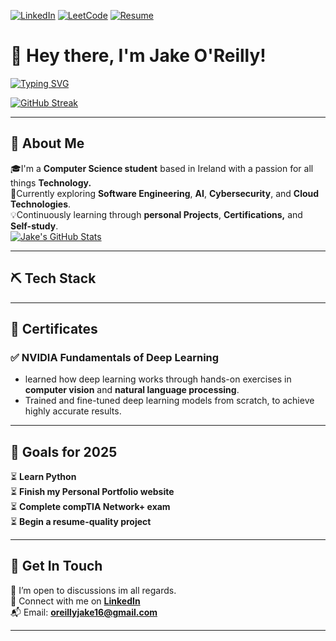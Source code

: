 [![LinkedIn](https://img.shields.io/badge/LinkedIn-%230077B5.svg?&style=flat-square&logo=linkedin&logoColor=white)](https://www.linkedin.com/in/jake-o-reilly/)
[![LeetCode](https://img.shields.io/badge/LeetCode-FFA116?style=flat-square&logo=LeetCode&logoColor=black)](https://leetcode.com/u/Jeiri/)
[![Resume](https://img.shields.io/badge/Resume-E63946?style=flat-square&logo=adobeacrobatreader&logoColor=white)](https://drive.google.com/file/d/1ecVymjMvAs4H9JK2sRCXKlQueaC7TRkQ/view?usp=sharing)

# 👋 Hey there, I'm Jake O'Reilly!
[![Typing SVG](https://readme-typing-svg.herokuapp.com?font=&duration=2500&pause=1000&color=1E9A00&width=435&lines=Computer+Scientist;Tech+Enthusiast;Software+Engineer)](https://git.io/typing-svg)

[![GitHub Streak](https://github-readme-streak-stats.herokuapp.com?user=jakeoreillyy&theme=black-ice&date_format=j%20M%5B%20Y%5D&mode=weekly)](https://git.io/streak-stats)

---

## 🧠 About Me

🎓I'm a **Computer Science student** based in Ireland with a passion for all things **Technology.**  
🔎Currently exploring **Software Engineering**, **AI**, **Cybersecurity**, and **Cloud Technologies**.  
💡Continuously learning through **personal Projects**, **Certifications,** and **Self-study**.  
[![Jake's GitHub Stats](https://github-readme-stats.vercel.app/api?username=jakeoreillyy&show_icons=true&theme=radical)](https://github.com/jakeoreillyy)

---

## ⛏️ Tech Stack

---

## 📄 Certificates

### ✅ NVIDIA Fundamentals of Deep Learning
- learned how deep learning works through hands-on exercises in **computer vision** and **natural language processing**.
- Trained and fine-tuned deep learning models from scratch, to achieve highly accurate results.

---

## 🥅 Goals for 2025

⏳ **Learn Python**  
⏳ **Finish my Personal Portfolio website**  
⏳ **Complete compTIA Network+ exam**  
⏳ **Begin a resume-quality project**

---

## 🤝 Get In Touch

📌 I’m open to discussions im all regards.   
🔗 Connect with me on [**LinkedIn**](https://www.linkedin.com/in/jake-o-reilly/)  
📬 Email: **oreillyjake16@gmail.com**

---
